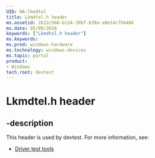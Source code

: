 ```yaml
---
UID: NA:lkmdtel
title: Lkmdtel.h header
ms.assetid: 2b22c566-b124-39bf-b39a-a0e14c756486
ms.date: 05/09/2018
keywords: ["Lkmdtel.h header"]
ms.keywords: 
ms.prod: windows-hardware
ms.technology: windows-devices
ms.topic: portal
product:
- Windows
tech.root: devtest
---
```


# Lkmdtel.h header


## -description


This header is used by devtest. For more information, see:

- [Driver test tools](../_devtest/index.md)
